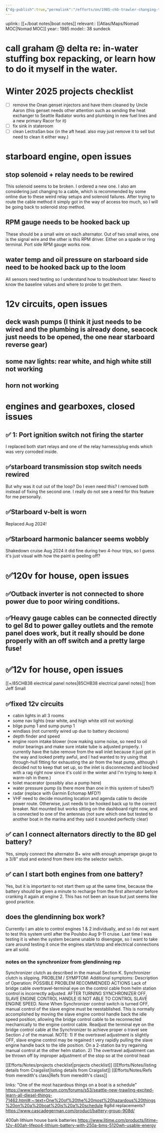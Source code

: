 ```yaml
---
{"dg-publish":true,"permalink":"/efforts/on/1985-chb-trawler-changing-tides/"}
---
```


uplink:: [[+/boat notes\|boat notes]]
relevant:: [[Atlas/Maps/Nomad MOC\|Nomad MOC]]
year:: 1985
model:: 38 sundeck
# call graham @ delta re: in-water stuffing box repacking, or learn how to do it myself in the water.
# Winter 2025 projects checklist
- [ ] remove the Onan genset injectors and have them cleaned by Uncle Aaron (this genset needs other attention such as sending the heat exchanger to Seattle Radiator works and plumbing in new fuel lines and a new primary Racor for it)
- [ ] fix sink in stateroom
- [ ] clean LectraSan box (in the aft head. also may just remove it to sell but need to clean it either way.)

# starboard engine, open issues

## stop solenoid + relay needs to be rewired
This solenoid seems to be broken. I ordered a new one. I also am considering just changing to a cable, which is recommended by some online due to these weird relay setups and solenoid failures.
After trying to route the cable method it simply got in the way of access too much, so I will be going back to solenoid stop method.
## RPM gauge needs to be hooked back up
These should be a small wire on each alternator. Out of two small wires, one is the signal wire and the other is this RPM driver. Either on a spade or ring terminal.
Port side RPM gauge works now.
## water temp and oil pressure on starboard side need to be hooked back up to the loom
All sensors need testing so I understand how to troubleshoot later. Need to know the baseline values and where to probe to get them.
# 12v circuits, open issues
## deck wash pumps (I think it just needs to be wired and the plumbing is already done, seacock just needs to be opened, the one near starboard reverse gear)
## some nav lights: rear white, and high white still not working
## horn not working
# engines and gearboxes, closed issues
## ✅ 1: Port ignition switch not firing the starter
I replaced both start relays and one of the relay harness/plug ends which was very corroded inside.
## ✅starboard transmission stop switch needs rewired
But why was it cut out of the loop? Do I even need this? I removed both instead of fixing the second one. I really do not see a need for this feature for me personally.
## ✅Starboard v-belt is worn
Replaced Aug 2024!
## ✅Starboard harmonic balancer seems wobbly
Shakedown cruise Aug 2024 it did fine during two 4-hour trips, so I guess it's just visual with how the paint is peeling off?
# ✅120v for house, open issues
## ✅Outback inverter is not connected to shore power due to poor wiring conditions.
## ✅Heavy gauge cables can be connected directly to gel 8d to power galley outlets and the remote panel does work, but it really should be done properly with an off switch and a pretty large fuse!
# ✅12v for house, open issues
[[+/85CHB38 electrical panel notes\|85CHB38 electrical panel notes]] from Jeff Small
## ✅fixed 12v circuits
- cabin lights in all 3 rooms
- some nav lights (rear white, and high white still not working)
- bilge pump 1 and sump pump 1
- windlass (not currently wired up due to battery decisions)
- depth finder and speed
- engine room intake blower (now making some noise, so need to oil motor bearings and make sure intake tube is adjusted properly. I currently have the tube remove from the wall inlet because it just got in the way and looked pretty awful, and I had wanted to try using that through-hull fitting for exhausting the air from the heat pump, although I decided not to keep that set up, so the inlet is disconnected and blocked with a rag right now since it's cold in the winter and I'm trying to keep it warm-ish in there.)
- toilet macerator (possibly also a pump here)
-  water pressure pump (is there more than one in this system of tubes?)
-  radar (replace with Garmin Echomap MFD?)
- VHF need to decide mounting location and agenda cable to decide power route. Otherwise, just needs to be hooked back up to the correct breaker. Not mounted but works sitting on the dashboard right now, and is connected to one of the antennas (not sure which one but tested to another boat in the marina and they said it sounded perfectly clear)
## ✅ can I connect alternators directly to the 8D gel battery?
Yes, simply connect the alternator B+ wire with enough amperage gauge to a 3/8" stud and extend from there into the selector switch. 
## ✅ can I start both engines from one battery?
Yes, but it is important to not start them up at the same time, because the battery should be given a minute to recharge from the first alternator before cranking it again at engine 2. This has not been an issue but just seems like good practice.
## does the glendinning box work?
Currently I am able to control engines 1 & 2 individually, and so I do not want to test this system until after the Poulsbo Aug 9-11 cruise. Last time I was testing it is when the system became unable to disengage, so I want to take care around testing it once the engines start/stop and electrical connections are all solid.
### notes on the synchronizer from glendinning rep
Synchronizer clutch as described in the manual Section K. Synchronizer clutch is slipping. PROBLEM / SYMPTOM: Additional symptoms: Description of Operation: POSSIBLE PROBLEM RECOMMENDED ACTIONS Lack of bridge cable overtravel-terminal eye on the control cable from helm station control is incorrectly adjusted. AFTER TURNING SYNCHRONIZER OFF, SLAVE ENGINE CONTROL HANDLE IS NOT ABLE TO CONTROL SLAVE ENGINE SPEED. None When Synchronizer control switch is turned OFF, manual control of the slave engine must be reestablished. This is normally accomplished by moving the slave engine control handle back the idle speed position, allowing the bridge control cable to be reconnected mechanically to the engine control cable. Readjust the terminal eye on the bridge control cable at the Synchronizer to achieve proper o travel see Section J of the manual. NOTE: 1) If the overtravel adjustment is slightly OFF, slave engine control may be regained t very rapidly pulling the slave engine handle back to the idle position. On a 2-station ba try regaining manual control at the other helm station. 2) The overtravel adjustment can be thrown off by improper adjustment of the stop so at the control head


[[Efforts/Notes/projects checklist\|projects checklist]]
[[Efforts/Notes/listing details from Craigslist\|listing details from Craigslist]]
[[Efforts/Notes/Refs from meredith's class\|Refs from meredith's class]]

 links:
 "One of the most hazardous things on a boat is a schedule"
 https://www.trawlerforum.com/forums/s53/seattle-new-trawling-excited-learn-all-diesel-things-71462.html#:~:text=One%20of%20the%20most%20hazardous%20things%20on%20a%20boat%20is%20a%20schedule
8g8d replacements?
https://www.cascadegerman.com/product/battery-group-908d/

400ah lithium house bank batteries
https://www.litime.com/products/litime-12v-400ah-lifepo4-lithium-battery-with-250a-bms-5120wh-usable-energy

